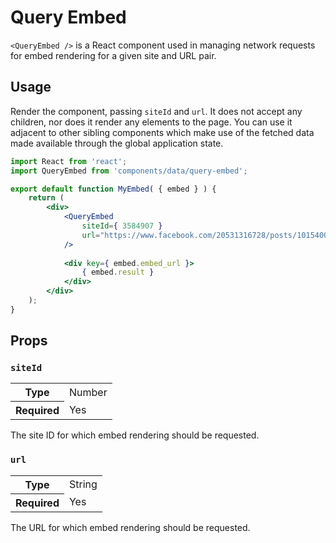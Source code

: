Query Embed
================

`<QueryEmbed />` is a React component used in managing network requests for embed rendering for a given site and URL pair.

## Usage

Render the component, passing `siteId` and `url`. It does not accept any children, nor does it render any elements to the page. You can use it adjacent to other sibling components which make use of the fetched data made available through the global application state.

```jsx
import React from 'react';
import QueryEmbed from 'components/data/query-embed';

export default function MyEmbed( { embed } ) {
	return (
		<div>
			<QueryEmbed
				siteId={ 3584907 }
				url="https://www.facebook.com/20531316728/posts/10154009990506729/"
			/>
			
			<div key={ embed.embed_url }>
				{ embed.result }
			</div>
		</div>
	);
}
```

## Props

### `siteId`

<table>
	<tr><th>Type</th><td>Number</td></tr>
	<tr><th>Required</th><td>Yes</td></tr>
</table>

The site ID for which embed rendering should be requested.

### `url`

<table>
	<tr><th>Type</th><td>String</td></tr>
	<tr><th>Required</th><td>Yes</td></tr>
</table>

The URL for which embed rendering should be requested.
